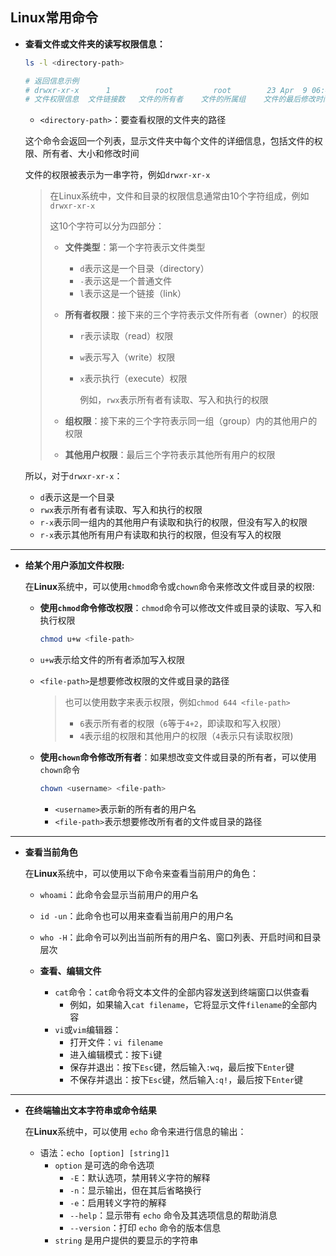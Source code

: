 ## Linux常用命令

- **查看文件或文件夹的读写权限信息：**

  ```bash
  ls -l <directory-path>
  
  # 返回信息示例
  # drwxr-xr-x      1          root         root        23 Apr  9 06:44     assets
  # 文件权限信息  文件链接数   文件的所有者    文件的所属组    文件的最后修改时间     文件的名称
  ```

  - `<directory-path>`：要查看权限的文件夹的路径

  这个命令会返回一个列表，显示文件夹中每个文件的详细信息，包括文件的权限、所有者、大小和修改时间

  文件的权限被表示为一串字符，例如`drwxr-xr-x`

  > 在Linux系统中，文件和目录的权限信息通常由10个字符组成，例如`drwxr-xr-x`
  >
  > 这10个字符可以分为四部分：
  >
  > - **文件类型**：第一个字符表示文件类型
  >
  >   - `d`表示这是一个目录（directory）
  >   - `-`表示这是一个普通文件
  >   - `l`表示这是一个链接（link）
  >
  > - **所有者权限**：接下来的三个字符表示文件所有者（owner）的权限
  >
  >   - `r`表示读取（read）权限
  >
  >   - `w`表示写入（write）权限
  >
  >   - `x`表示执行（execute）权限
  >
  >     例如，`rwx`表示所有者有读取、写入和执行的权限
  >
  > - **组权限**：接下来的三个字符表示同一组（group）内的其他用户的权限
  >
  > - **其他用户权限**：最后三个字符表示其他所有用户的权限

  所以，对于`drwxr-xr-x`：

  - `d`表示这是一个目录
  - `rwx`表示所有者有读取、写入和执行的权限
  - `r-x`表示同一组内的其他用户有读取和执行的权限，但没有写入的权限
  - `r-x`表示其他所有用户有读取和执行的权限，但没有写入的权限

------

- **给某个用户添加文件权限:**

  在**Linux**系统中，可以使用`chmod`命令或`chown`命令来修改文件或目录的权限:

  - **使用`chmod`命令修改权限**：`chmod`命令可以修改文件或目录的读取、写入和执行权限

    ```bash
    chmod u+w <file-path>
    ```

  - `u+w`表示给文件的所有者添加写入权限

  - `<file-path>`是想要修改权限的文件或目录的路径

    > 也可以使用数字来表示权限，例如`chmod 644 <file-path>`
    >
    > - `6`表示所有者的权限（`6`等于`4+2`，即读取和写入权限）
    > - `4`表示组的权限和其他用户的权限（`4`表示只有读取权限)

  - **使用`chown`命令修改所有者**：如果想改变文件或目录的所有者，可以使用`chown`命令

    ```bash
    chown <username> <file-path>
    ```
    - `<username>`表示新的所有者的用户名
    - `<file-path>`表示想要修改所有者的文件或目录的路径

------

- **查看当前角色**

  在**Linux**系统中，可以使用以下命令来查看当前用户的角色：

  - `whoami`：此命令会显示当前用户的用户名
  - `id -un`：此命令也可以用来查看当前用户的用户名
  - `who -H`：此命令可以列出当前所有的用户名、窗口列表、开启时间和目录层次
  - **查看、编辑文件**

    - `cat`命令：`cat`命令将文本文件的全部内容发送到终端窗口以供查看
      - 例如，如果输入`cat filename`，它将显示文件`filename`的全部内容
    - `vi`或`vim`编辑器：
      - 打开文件：`vi filename`
      - 进入编辑模式：按下`i`键
      - 保存并退出：按下`Esc`键，然后输入`:wq`，最后按下`Enter`键
      - 不保存并退出：按下`Esc`键，然后输入`:q!`，最后按下`Enter`键

------

- **在终端输出文本字符串或命令结果**

  在**Linux**系统中，可以使用 `echo` 命令来进行信息的输出：

  - 语法：`echo [option] [string]1`
    - `option` 是可选的命令选项
      - `-E`：默认选项，禁用转义字符的解释
      - `-n`：显示输出，但在其后省略换行
      - `-e`：启用转义字符的解释
      - `--help`：显示带有 `echo` 命令及其选项信息的帮助消息
      - `--version`：打印 `echo` 命令的版本信息
    - `string` 是用户提供的要显示的字符串